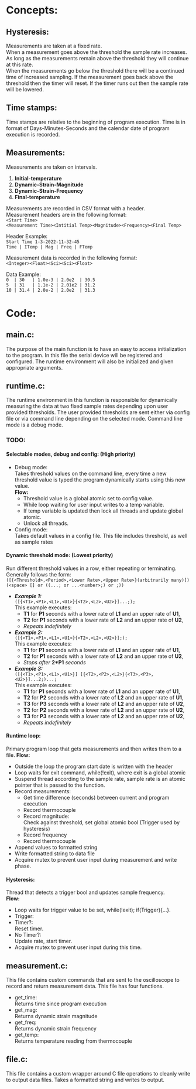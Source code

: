 # Concepts:

## Hysteresis:

Measurements are taken at a fixed rate.  
When a measurement goes above the threshold the sample rate increases. As long as the measurements remain above the threshold they will continue at this rate.  
When the measurements go below the threshold there will be a continued time of increased sampling. If the measurement goes back above the threshold then the timer will reset. If the timer runs out then the sample rate will be lowered.  

## Time stamps:

Time stamps are relative to the beginning of program execution. Time is in format of Days-Minutes-Seconds and the calendar date of program execution is recorded.  

## Measurements:

Measurements are taken on intervals.  
1. **Initial-temperature**
2. **Dynamic-Strain-Magnitude**
3. **Dynamic-Strain-Frequency**
4. **Final-temperature**  
  
Measurements are recorded in CSV format with a header.  
Measurement headers are in the following format:  
        `<Start Time>`  
        `<Measurement Time><Intitial Temp><Magnitude><Frequency><Final Temp>`  
  
Header Example:  
        `Start Time 1-3-2022-11-32-45`  
        `Time | ITemp | Mag | Freq | FTemp`  
  
Measurement data is recorded in the following format:  
        `<Integer><Float><Sci><Sci><Float>`  
  
Data Example:  
        `0  | 30   | 1.0e-3 | 2.0e2  | 30.5`  
        `5  | 31   | 1.1e-2 | 2.01e2 | 31.2`  
        `10 | 31.4 | 2.0e-2 | 2.0e2  | 31.3`  

# Code:

## main.c:

The purpose of the main function is to have an easy to access initialization to the program. In this file the serial device will be registered and configured. The runtime environment will also be initialized and given appropriate arguments.
## runtime.c:

The runtime environment in this function is responsible for dynamically measuring the data at two fixed sample rates depending upon user provided thresholds. The user provided thresholds are sent either via config file or via command line depending on the selected mode. Command line mode is a debug mode.
### TODO:

#### Selectable modes, debug and config: (High priority)
- Debug mode:  
    Takes threshold values on the command line, every time a new threshold value is typed the program dynamically starts using this new value.  
    **Flow:**
    - Threshold value is a global atomic set to config value.
    - While loop waiting for user input writes to a temp variable.
    - If temp variable is updated then lock all threads and update global atomic.
    - Unlock all threads.
- Config mode:  
    Takes default values in a config file. This file includes threshold, as well as sample rates

#### Dynamic threshold mode: (Lowest priority)  
Run different threshold values in a row, either repeating or terminating.  
Generally follows the form:  
    `([{<Threshold>,<Period>,<Lower Rate>,<Upper Rate>}(arbitrarily many)])(<space> [] or ((...; or ...<number>;) or ;))`  
- ***Example 1:***  
    `([{<T1>,<P1>,<L1>,<U1>}{<T2>,<L2>,<U2>}]...;);`  
    This example executes:  
    - **T1** for **P1** seconds with a lower rate of **L1** and an upper rate of **U1**,  
    - **T2** for **P1** seconds with a lower rate of **L2** and an upper rate of **U2**,  
    - *Repeats indefinitely*  
- ***Example 2:***  
    `([{<T1>,<P1>,<L1>,<U1>}{<T2>,<L2>,<U2>}];);`  
    This example executes:  
    - **T1** for **P1** seconds with a lower rate of **L1** and an upper rate of **U1**,  
    - **T2** for **P1** seconds with a lower rate of **L2** and an upper rate of **U2**,  
    - *Stops after* **2*P1** *seconds*  
- ***Example 3:***  
    `([{<T1>,<P1>,<L1>,<U1>}] [{<T2>,<P2>,<L2>}{<T3>,<P3>,<U2>}]...2;)...;`  
    This example executes:
    - **T1** for **P1** seconds with a lower rate of **L1** and an upper rate of **U1**,  
    - **T2** for **P2** seconds with a lower rate of **L2** and an upper rate of **U1**,  
    - **T3** for **P3** seconds with a lower rate of **L2** and an upper rate of **U2**,  
    - **T2** for **P2** seconds with a lower rate of **L2** and an upper rate of **U2**,  
    - **T3** for **P3** seconds with a lower rate of **L2** and an upper rate of **U2**,  
    - *Repeats indefinitely*  

#### Runtime loop:
Primary program loop that gets measurements and then writes them to a file.
**Flow:**  
- Outside the loop the program start date is written with the header  
- Loop waits for exit command, while(!exit), where exit is a global atomic  
- Suspend thread according to the sample rate, sample rate is an atomic pointer that is passed to the function.
- Record measurements:  
    - Get time difference (seconds) between current and program execution  
    - Record thermocouple  
    - Record magnitude:  
        Check against threshold, set global atomic bool (Trigger used by hysteresis)
    - Record frequency  
    - Record thermocouple  
- Append values to formatted string  
- Write formatted string to data file  
- Acquire mutex to prevent user input during measurement and write phase.  

#### Hysteresis:
Thread that detects a trigger bool and updates sample frequency.  
**Flow:**  
- Loop waits for trigger value to be set, while(!exit); if(Trigger){...}.  
- Trigger:  
- Timer?:  
    Reset timer.  
- No Timer?:  
    Update rate, start timer.  
- Acquire mutex to prevent user input during this time.  

## measurement.c:

This file contains custom commands that are sent to the oscilloscope to record and return measurement data. This file has four functions.  
- get_time:  
    Returns time since program execution  
- get_mag:  
    Returns dynamic strain magnitude  
- get_freq:  
    Returns dynamic strain frequency  
- get_temp:  
    Returns temperature reading from thermocouple  

## file.c:

This file contains a custom wrapper around C file operations to cleanly write to output data files. Takes a formatted string and writes to output.